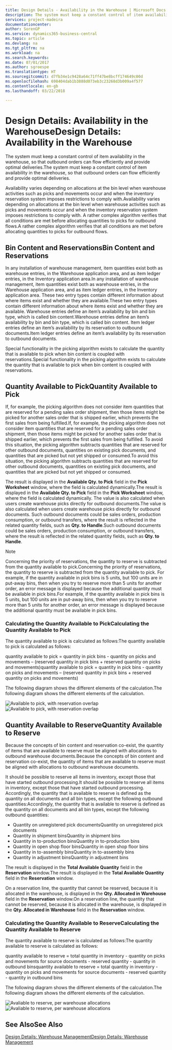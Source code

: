 ```yaml
---
title: Design Details - Availability in the Warehouse | Microsoft Docs
description: The system must keep a constant control of item availability in the warehouse, so that outbound orders can flow efficiently and provide optimal deliveries.
services: project-madeira
documentationcenter: 
author: SorenGP
ms.service: dynamics365-business-central
ms.topic: article
ms.devlang: na
ms.tgt_pltfrm: na
ms.workload: na
ms.search.keywords: 
ms.date: 07/01/2017
ms.author: sgroespe
ms.translationtype: HT
ms.sourcegitcommit: d7fb34e1c9428a64c71ff47be8bcff174649c00d
ms.openlocfilehash: 698404dab1b3888d073eb3c23268d3b009a4f577
ms.contentlocale: en-gb
ms.lasthandoff: 03/22/2018

---
```

# <a name="design-details-availability-in-the-warehouse"></a><span data-ttu-id="5aabc-103">Design Details: Availability in the Warehouse</span><span class="sxs-lookup"><span data-stu-id="5aabc-103">Design Details: Availability in the Warehouse</span></span>
<span data-ttu-id="5aabc-104">The system must keep a constant control of item availability in the warehouse, so that outbound orders can flow efficiently and provide optimal deliveries.</span><span class="sxs-lookup"><span data-stu-id="5aabc-104">The system must keep a constant control of item availability in the warehouse, so that outbound orders can flow efficiently and provide optimal deliveries.</span></span>  

 <span data-ttu-id="5aabc-105">Availability varies depending on allocations at the bin level when warehouse activities such as picks and movements occur and when the inventory reservation system imposes restrictions to comply with.</span><span class="sxs-lookup"><span data-stu-id="5aabc-105">Availability varies depending on allocations at the bin level when warehouse activities such as picks and movements occur and when the inventory reservation system imposes restrictions to comply with.</span></span> <span data-ttu-id="5aabc-106">A rather complex algorithm verifies that all conditions are met before allocating quantities to picks for outbound flows.</span><span class="sxs-lookup"><span data-stu-id="5aabc-106">A rather complex algorithm verifies that all conditions are met before allocating quantities to picks for outbound flows.</span></span>  

## <a name="bin-content-and-reservations"></a><span data-ttu-id="5aabc-107">Bin Content and Reservations</span><span class="sxs-lookup"><span data-stu-id="5aabc-107">Bin Content and Reservations</span></span>  
 <span data-ttu-id="5aabc-108">In any installation of warehouse management, item quantities exist both as warehouse entries, in the Warehouse application area, and as item ledger entries, in the Inventory application area.</span><span class="sxs-lookup"><span data-stu-id="5aabc-108">In any installation of warehouse management, item quantities exist both as warehouse entries, in the Warehouse application area, and as item ledger entries, in the Inventory application area.</span></span> <span data-ttu-id="5aabc-109">These two entry types contain different information about where items exist and whether they are available.</span><span class="sxs-lookup"><span data-stu-id="5aabc-109">These two entry types contain different information about where items exist and whether they are available.</span></span> <span data-ttu-id="5aabc-110">Warehouse entries define an item’s availability by bin and bin type, which is called bin content.</span><span class="sxs-lookup"><span data-stu-id="5aabc-110">Warehouse entries define an item’s availability by bin and bin type, which is called bin content.</span></span> <span data-ttu-id="5aabc-111">Item ledger entries define an item’s availability by its reservation to outbound documents.</span><span class="sxs-lookup"><span data-stu-id="5aabc-111">Item ledger entries define an item’s availability by its reservation to outbound documents.</span></span>  

 <span data-ttu-id="5aabc-112">Special functionality in the picking algorithm exists to calculate the quantity that is available to pick when bin content is coupled with reservations.</span><span class="sxs-lookup"><span data-stu-id="5aabc-112">Special functionality in the picking algorithm exists to calculate the quantity that is available to pick when bin content is coupled with reservations.</span></span>  

## <a name="quantity-available-to-pick"></a><span data-ttu-id="5aabc-113">Quantity Available to Pick</span><span class="sxs-lookup"><span data-stu-id="5aabc-113">Quantity Available to Pick</span></span>  
 <span data-ttu-id="5aabc-114">If, for example, the picking algorithm does not consider item quantities that are reserved for a pending sales order shipment, then those items might be picked for another sales order that is shipped earlier, which prevents the first sales from being fulfilled.</span><span class="sxs-lookup"><span data-stu-id="5aabc-114">If, for example, the picking algorithm does not consider item quantities that are reserved for a pending sales order shipment, then those items might be picked for another sales order that is shipped earlier, which prevents the first sales from being fulfilled.</span></span> <span data-ttu-id="5aabc-115">To avoid this situation, the picking algorithm subtracts quantities that are reserved for other outbound documents, quantities on existing pick documents, and quantities that are picked but not yet shipped or consumed.</span><span class="sxs-lookup"><span data-stu-id="5aabc-115">To avoid this situation, the picking algorithm subtracts quantities that are reserved for other outbound documents, quantities on existing pick documents, and quantities that are picked but not yet shipped or consumed.</span></span>  

 <span data-ttu-id="5aabc-116">The result is displayed in the **Available Qty. to Pick** field in the **Pick Worksheet** window, where the field is calculated dynamically.</span><span class="sxs-lookup"><span data-stu-id="5aabc-116">The result is displayed in the **Available Qty. to Pick** field in the **Pick Worksheet** window, where the field is calculated dynamically.</span></span> <span data-ttu-id="5aabc-117">The value is also calculated when users create warehouse picks directly for outbound documents.</span><span class="sxs-lookup"><span data-stu-id="5aabc-117">The value is also calculated when users create warehouse picks directly for outbound documents.</span></span> <span data-ttu-id="5aabc-118">Such outbound documents could be sales orders, production consumption, or outbound transfers, where the result is reflected in the related quantity fields, such as **Qty. to Handle**.</span><span class="sxs-lookup"><span data-stu-id="5aabc-118">Such outbound documents could be sales orders, production consumption, or outbound transfers, where the result is reflected in the related quantity fields, such as **Qty. to Handle**.</span></span>  

> [!NOTE]  
>  <span data-ttu-id="5aabc-119">Concerning the priority of reservations, the quantity to reserve is subtracted from the quantity available to pick.</span><span class="sxs-lookup"><span data-stu-id="5aabc-119">Concerning the priority of reservations, the quantity to reserve is subtracted from the quantity available to pick.</span></span> <span data-ttu-id="5aabc-120">For example, if the quantity available in pick bins is 5 units, but 100 units are in put-away bins, then when you try to reserve more than 5 units for another order, an error message is displayed because the additional quantity must be available in pick bins.</span><span class="sxs-lookup"><span data-stu-id="5aabc-120">For example, if the quantity available in pick bins is 5 units, but 100 units are in put-away bins, then when you try to reserve more than 5 units for another order, an error message is displayed because the additional quantity must be available in pick bins.</span></span>  

### <a name="calculating-the-quantity-available-to-pick"></a><span data-ttu-id="5aabc-121">Calculating the Quantity Available to Pick</span><span class="sxs-lookup"><span data-stu-id="5aabc-121">Calculating the Quantity Available to Pick</span></span>  
 <span data-ttu-id="5aabc-122">The quantity available to pick is calculated as follows:</span><span class="sxs-lookup"><span data-stu-id="5aabc-122">The quantity available to pick is calculated as follows:</span></span>  

 <span data-ttu-id="5aabc-123">quantity available to pick = quantity in pick bins - quantity on picks and movements – (reserved quantity in pick bins + reserved quantity on picks and movements)</span><span class="sxs-lookup"><span data-stu-id="5aabc-123">quantity available to pick = quantity in pick bins - quantity on picks and movements – (reserved quantity in pick bins + reserved quantity on picks and movements)</span></span>  

 <span data-ttu-id="5aabc-124">The following diagram shows the different elements of the calculation.</span><span class="sxs-lookup"><span data-stu-id="5aabc-124">The following diagram shows the different elements of the calculation.</span></span>  

 <span data-ttu-id="5aabc-125">![Available to pick, with reservation overlap](media/design_details_warehouse_management_availability_2.png "design_details_warehouse_management_availability_2")</span><span class="sxs-lookup"><span data-stu-id="5aabc-125">![Available to pick, with reservation overlap](media/design_details_warehouse_management_availability_2.png "design_details_warehouse_management_availability_2")</span></span>  

## <a name="quantity-available-to-reserve"></a><span data-ttu-id="5aabc-126">Quantity Available to Reserve</span><span class="sxs-lookup"><span data-stu-id="5aabc-126">Quantity Available to Reserve</span></span>  
 <span data-ttu-id="5aabc-127">Because the concepts of bin content and reservation co-exist, the quantity of items that are available to reserve must be aligned with allocations to outbound warehouse documents.</span><span class="sxs-lookup"><span data-stu-id="5aabc-127">Because the concepts of bin content and reservation co-exist, the quantity of items that are available to reserve must be aligned with allocations to outbound warehouse documents.</span></span>  

 <span data-ttu-id="5aabc-128">It should be possible to reserve all items in inventory, except those that have started outbound processing.</span><span class="sxs-lookup"><span data-stu-id="5aabc-128">It should be possible to reserve all items in inventory, except those that have started outbound processing.</span></span> <span data-ttu-id="5aabc-129">Accordingly, the quantity that is available to reserve is defined as the quantity on all documents and all bin types, except the following outbound quantities:</span><span class="sxs-lookup"><span data-stu-id="5aabc-129">Accordingly, the quantity that is available to reserve is defined as the quantity on all documents and all bin types, except the following outbound quantities:</span></span>  

-   <span data-ttu-id="5aabc-130">Quantity on unregistered pick documents</span><span class="sxs-lookup"><span data-stu-id="5aabc-130">Quantity on unregistered pick documents</span></span>  
-   <span data-ttu-id="5aabc-131">Quantity in shipment bins</span><span class="sxs-lookup"><span data-stu-id="5aabc-131">Quantity in shipment bins</span></span>  
-   <span data-ttu-id="5aabc-132">Quantity in to-production bins</span><span class="sxs-lookup"><span data-stu-id="5aabc-132">Quantity in to-production bins</span></span>  
-   <span data-ttu-id="5aabc-133">Quantity in open shop floor bins</span><span class="sxs-lookup"><span data-stu-id="5aabc-133">Quantity in open shop floor bins</span></span>  
-   <span data-ttu-id="5aabc-134">Quantity in to-assembly bins</span><span class="sxs-lookup"><span data-stu-id="5aabc-134">Quantity in to-assembly bins</span></span>  
-   <span data-ttu-id="5aabc-135">Quantity in adjustment bins</span><span class="sxs-lookup"><span data-stu-id="5aabc-135">Quantity in adjustment bins</span></span>  

 <span data-ttu-id="5aabc-136">The result is displayed in the **Total Available Quantity** field in the **Reservation** window.</span><span class="sxs-lookup"><span data-stu-id="5aabc-136">The result is displayed in the **Total Available Quantity** field in the **Reservation** window.</span></span>  

 <span data-ttu-id="5aabc-137">On a reservation line, the quantity that cannot be reserved, because it is allocated in the warehouse, is displayed in the **Qty. Allocated in Warehouse** field in the **Reservation** window.</span><span class="sxs-lookup"><span data-stu-id="5aabc-137">On a reservation line, the quantity that cannot be reserved, because it is allocated in the warehouse, is displayed in the **Qty. Allocated in Warehouse** field in the **Reservation** window.</span></span>  

### <a name="calculating-the-quantity-available-to-reserve"></a><span data-ttu-id="5aabc-138">Calculating the Quantity Available to Reserve</span><span class="sxs-lookup"><span data-stu-id="5aabc-138">Calculating the Quantity Available to Reserve</span></span>  
 <span data-ttu-id="5aabc-139">The quantity available to reserve is calculated as follows:</span><span class="sxs-lookup"><span data-stu-id="5aabc-139">The quantity available to reserve is calculated as follows:</span></span>  

 <span data-ttu-id="5aabc-140">quantity available to reserve = total quantity in inventory - quantity on picks and movements for source documents - reserved quantity - quantity in outbound bins</span><span class="sxs-lookup"><span data-stu-id="5aabc-140">quantity available to reserve = total quantity in inventory - quantity on picks and movements for source documents - reserved quantity - quantity in outbound bins</span></span>  

 <span data-ttu-id="5aabc-141">The following diagram shows the different elements of the calculation.</span><span class="sxs-lookup"><span data-stu-id="5aabc-141">The following diagram shows the different elements of the calculation.</span></span>  

 <span data-ttu-id="5aabc-142">![Avaliable to reserve, per warehouse allocations](media/design_details_warehouse_management_availability_3.png "design_details_warehouse_management_availability_3")</span><span class="sxs-lookup"><span data-stu-id="5aabc-142">![Avaliable to reserve, per warehouse allocations](media/design_details_warehouse_management_availability_3.png "design_details_warehouse_management_availability_3")</span></span>  

## <a name="see-also"></a><span data-ttu-id="5aabc-143">See Also</span><span class="sxs-lookup"><span data-stu-id="5aabc-143">See Also</span></span>  
 [<span data-ttu-id="5aabc-144">Design Details: Warehouse Management</span><span class="sxs-lookup"><span data-stu-id="5aabc-144">Design Details: Warehouse Management</span></span>](design-details-warehouse-management.md)


